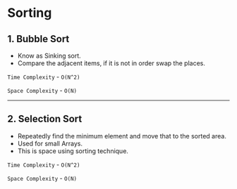 # Sorting

## 1. Bubble Sort

- Know as Sinking sort.
- Compare the adjacent items, if it is not in order swap the places.

`Time Complexity` - `O(N^2)`

`Space Complexity` - `O(N)`

--- 

## 2. Selection Sort

- Repeatedly find the minimum element and move that to the sorted area.
- Used for small Arrays.
- This is space using sorting technique.

`Time Complexity` - `O(N^2)`

`Space Complexity` - `O(N)`